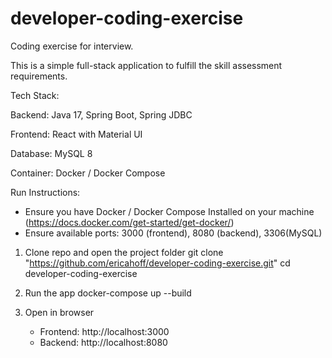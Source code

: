 # developer-coding-exercise
Coding exercise for interview. 

This is a simple full-stack application to fulfill the skill assessment requirements.

Tech Stack:

Backend: Java 17, Spring Boot, Spring JDBC

Frontend: React with Material UI

Database: MySQL 8

Container: Docker / Docker Compose

Run Instructions:
- Ensure you have Docker / Docker Compose Installed on your machine (https://docs.docker.com/get-started/get-docker/)
- Ensure available ports: 3000 (frontend), 8080 (backend), 3306(MySQL)

1. Clone repo and open the project folder 
git clone "https://github.com/ericahoff/developer-coding-exercise.git"
cd developer-coding-exercise

2. Run the app
docker-compose up --build

3. Open in browser
    - Frontend: http://localhost:3000
    - Backend: http://localhost:8080